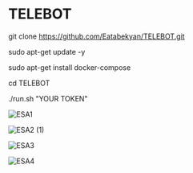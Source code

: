 # TELEBOT

git clone https://github.com/Eatabekyan/TELEBOT.git


sudo apt-get update -y


sudo apt-get install docker-compose


cd TELEBOT


./run.sh "YOUR TOKEN"

![ESA1](https://user-images.githubusercontent.com/99883201/169433282-e99fdf5a-1dce-47cf-bcce-9746aa5f0442.png)

![ESA2 (1)](https://user-images.githubusercontent.com/99883201/169433326-0ed980ae-00b8-4a11-8fdd-f774e800578a.png)

![ESA3](https://user-images.githubusercontent.com/99883201/169433398-5713f264-c16a-48dc-ac17-5067f97b2c52.png)


![ESA4](https://user-images.githubusercontent.com/99883201/169433421-0697725f-2f2b-4b42-b4e3-3c9e10f3338c.png)

